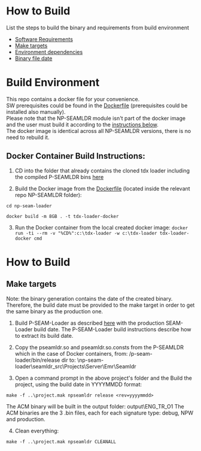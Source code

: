 <!--******************************************************************************
* Copyright (C) 2023 Intel Corporation                                        
*                                                                             
* Permission is hereby granted, free of charge, to any person obtaining a copy
* of this software and associated documentation files (the "Software"),       
* to deal in the Software without restriction, including without limitation   
* the rights to use, copy, modify, merge, publish, distribute, sublicense,    
* and/or sell copies of the Software, and to permit persons to whom           
* the Software is furnished to do so, subject to the following conditions:    
*                                                                             
* The above copyright notice and this permission notice shall be included     
* in all copies or substantial portions of the Software.                      
*                                                                             
* THE SOFTWARE IS PROVIDED "AS IS", WITHOUT WARRANTY OF ANY KIND, EXPRESS     
* OR IMPLIED, INCLUDING BUT NOT LIMITED TO THE WARRANTIES OF MERCHANTABILITY, 
* FITNESS FOR A PARTICULAR PURPOSE AND NONINFRINGEMENT.  IN NO EVENT SHALL    
* THE AUTHORS OR COPYRIGHT HOLDERS BE LIABLE FOR ANY CLAIM, DAMAGES           
* OR OTHER LIABILITY, WHETHER IN AN ACTION OF CONTRACT, TORT OR OTHERWISE,    
* ARISING FROM, OUT OF OR IN CONNECTION WITH THE SOFTWARE OR THE USE          
* OR OTHER DEALINGS IN THE SOFTWARE.                                          
*                                                                             
* SPDX-License-Identifier: MIT
******************************************************************************/-->

# How to Build
List the steps to build the binary and requirements from build environment

- [Software Requirements](#software-requirements)
- [Make targets](#make-targets)
- [Environment dependencies](#environment-dependencies)
- [Binary file date](#binary-file-date)


# Build Environment

This repo contains a docker file for your convenience.  
SW prerequisites could be found in the [Dockerfile](Dockerfile) (prerequisites could be installed also manually).  
Please note that the NP-SEAMLDR module isn't part of the docker image and the user must build it according to the [instructions below](#how-to-build).  
The docker image is identical across all NP-SEAMLDR versions, there is no need to rebuild it.

## Docker Container Build Instructions:

1. CD into the folder that already contains the cloned tdx loader including the compiled P-SEAMLDR bins [here](../p-seam-loader/BUILD.md)

2. Build the Docker image from the [Dockerfile](Dockerfile) (located inside the relevant repo NP-SEAMLDR folder): 

```cd np-seam-loader```

```docker build -m 8GB . -t tdx-loader-docker```

3. Run the Docker container from the local created docker image: 
```docker run -ti --rm -v "%CD%":c:\tdx-loader -w c:\tdx-loader tdx-loader-docker cmd```

# How to Build
## Make targets
Note: the binary generation contains the date of the created binary. Therefore, the build date must be provided to the make target in order to get the same binary as the production one.

1) Build P-SEAM-Loader as described [here](../p-seam-loader/BUILD.md) with the production SEAM-Loader build date. The P-SEAM-Loader build instructions describe how to extract its build date.
2) Copy the pseamldr.so and pseamldr.so.consts from the P-SEAMLDR which in the case of Docker containers,
        from: <tdx-loader repo location>/p-seam-loader/bin/release dir 
        to: <tdx-loader repo location>\np-seam-loader\seamldr_src\Projects\Server\Emr\Seamldr

3) Open a command prompt in the above project's folder and the Build the project, using the build date in YYYYMMDD format: 

```
make -f ..\project.mak npseamldr release <rev=yyyymmdd>
```
	
The ACM binary will be built in the output folder:  output\ENG_TR_O1
The ACM binaries are the 3 .bin files, each for each signature type: debug, NPW and production.

4) Clean everything:
 
```
make -f ..\project.mak npseamldr CLEANALL
```
